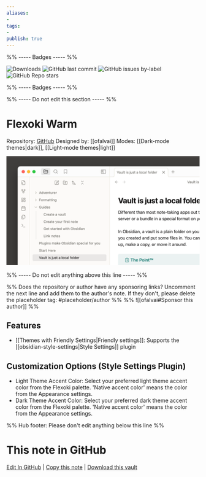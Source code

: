 ```yaml
---
aliases:
- 
tags: 
- 
publish: true
---
```


%% ----- Badges ----- %%

![Downloads](https://img.shields.io/badge/downloads-451-573E7A?style=for-the-badge&logo=)
![GitHub last commit](https://img.shields.io/github/last-commit/ofalvai/flexoki-warm?color=573E7A&label=last%20update&logo=github&style=for-the-badge)
![GitHub issues by-label](https://img.shields.io/github/issues/ofalvai/flexoki-warm/help%20wanted?color=573E7A&logo=github&style=for-the-badge) 
![GitHub Repo stars](https://img.shields.io/github/stars/ofalvai/flexoki-warm?color=573E7A&logo=github&style=for-the-badge)

%% ----- Badges ----- %%

%% ----- Do not edit this section ----- %%

# Flexoki Warm

Repository: [GitHub](https://github.com/ofalvai/flexoki-warm)
Designed by: [[ofalvai]]
Modes: [[Dark-mode themes|dark]], [[Light-mode themes|light]]



![screenshot](https://github.com/ofalvai/flexoki-warm/raw/HEAD/screenshots/cover-small.png)

%% ----- Do not edit anything above this line ----- %% 

%% Does the repository or author have any sponsoring links? Uncomment the next line and add them to the author's note. If they don't, please delete the placeholder tag: #placeholder/author %%
%% ![[ofalvai#Sponsor this author]] %%


## Features

- [[Themes with Friendly Settings|Friendly settings]]: Supports the [[obsidian-style-settings|Style Settings]] plugin

## Customization Options (Style Settings Plugin) 
- Light Theme Accent Color: Select your preferred light theme accent color from the Flexoki palette. 'Native accent color' means the color from the Appearance settings.
- Dark Theme Accent Color: Select your preferred dark theme accent color from the Flexoki palette. 'Native accent color' means the color from the Appearance settings.


%% Hub footer: Please don't edit anything below this line %%

# This note in GitHub

<span class="git-footer">[Edit In GitHub](https://github.dev/obsidian-community/obsidian-hub/blob/main/02%20-%20Community%20Expansions/02.05%20All%20Community%20Expansions/Themes/Flexoki%20Warm.md "git-hub-edit-note") | [Copy this note](https://raw.githubusercontent.com/obsidian-community/obsidian-hub/main/02%20-%20Community%20Expansions/02.05%20All%20Community%20Expansions/Themes/Flexoki%20Warm.md "git-hub-copy-note") | [Download this vault](https://github.com/obsidian-community/obsidian-hub/archive/refs/heads/main.zip "git-hub-download-vault") </span>
